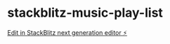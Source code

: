 # stackblitz-music-play-list

[Edit in StackBlitz next generation editor ⚡️](https://stackblitz.com/~/github.com/auniiz/stackblitz-music-play-list)

